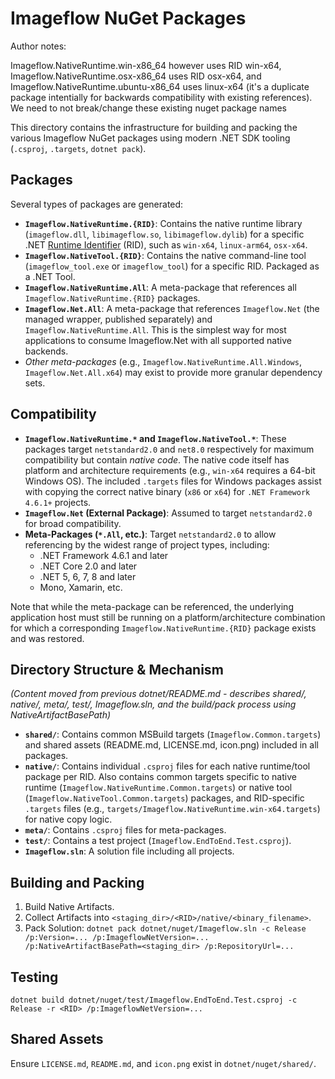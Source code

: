# Imageflow NuGet Packages

Author notes:

Imageflow.NativeRuntime.win-x86_64 however uses RID win-x64, Imageflow.NativeRuntime.osx-x86_64 uses RID osx-x64, and Imageflow.NativeRuntime.ubuntu-x86_64 uses linux-x64 (it's a duplicate package intentially for backwards compatibility with existing references). We need to not break/change these existing nuget package names

This directory contains the infrastructure for building and packing the various Imageflow NuGet packages using modern .NET SDK tooling (`.csproj`, `.targets`, `dotnet pack`).

## Packages

Several types of packages are generated:

*   **`Imageflow.NativeRuntime.{RID}`**: Contains the native runtime library (`imageflow.dll`, `libimageflow.so`, `libimageflow.dylib`) for a specific .NET [Runtime Identifier](https://docs.microsoft.com/en-us/dotnet/core/rid-catalog) (RID), such as `win-x64`, `linux-arm64`, `osx-x64`.
*   **`Imageflow.NativeTool.{RID}`**: Contains the native command-line tool (`imageflow_tool.exe` or `imageflow_tool`) for a specific RID. Packaged as a .NET Tool.
*   **`Imageflow.NativeRuntime.All`**: A meta-package that references all `Imageflow.NativeRuntime.{RID}` packages.
*   **`Imageflow.Net.All`**: A meta-package that references `Imageflow.Net` (the managed wrapper, published separately) and `Imageflow.NativeRuntime.All`. This is the simplest way for most applications to consume Imageflow.Net with all supported native backends.
*   *Other meta-packages* (e.g., `Imageflow.NativeRuntime.All.Windows`, `Imageflow.Net.All.x64`) may exist to provide more granular dependency sets.

## Compatibility

*   **`Imageflow.NativeRuntime.*` and `Imageflow.NativeTool.*`**: These packages target `netstandard2.0` and `net8.0` respectively for maximum compatibility but contain *native code*. The native code itself has platform and architecture requirements (e.g., `win-x64` requires a 64-bit Windows OS). The included `.targets` files for Windows packages assist with copying the correct native binary (`x86` or `x64`) for `.NET Framework 4.6.1+` projects.
*   **`Imageflow.Net` (External Package)**: Assumed to target `netstandard2.0` for broad compatibility.
*   **Meta-Packages (`*.All`, etc.)**: Target `netstandard2.0` to allow referencing by the widest range of project types, including:
    *   .NET Framework 4.6.1 and later
    *   .NET Core 2.0 and later
    *   .NET 5, 6, 7, 8 and later
    *   Mono, Xamarin, etc.
    
Note that while the meta-package can be referenced, the underlying application host must still be running on a platform/architecture combination for which a corresponding `Imageflow.NativeRuntime.{RID}` package exists and was restored.

## Directory Structure & Mechanism

*(Content moved from previous dotnet/README.md - describes shared/, native/, meta/, test/, Imageflow.sln, and the build/pack process using NativeArtifactBasePath)*

- **`shared/`**: Contains common MSBuild targets (`Imageflow.Common.targets`) and shared assets (README.md, LICENSE.md, icon.png) included in all packages.
- **`native/`**: Contains individual `.csproj` files for each native runtime/tool package per RID. Also contains common targets specific to native runtime (`Imageflow.NativeRuntime.Common.targets`) or native tool (`Imageflow.NativeTool.Common.targets`) packages, and RID-specific `.targets` files (e.g., `targets/Imageflow.NativeRuntime.win-x64.targets`) for native copy logic.
- **`meta/`**: Contains `.csproj` files for meta-packages.
- **`test/`**: Contains a test project (`Imageflow.EndToEnd.Test.csproj`).
- **`Imageflow.sln`**: A solution file including all projects.

## Building and Packing

1.  Build Native Artifacts.
2.  Collect Artifacts into `<staging_dir>/<RID>/native/<binary_filename>`.
3.  Pack Solution: `dotnet pack dotnet/nuget/Imageflow.sln -c Release /p:Version=... /p:ImageflowNetVersion=... /p:NativeArtifactBasePath=<staging_dir> /p:RepositoryUrl=...`

## Testing

`dotnet build dotnet/nuget/test/Imageflow.EndToEnd.Test.csproj -c Release -r <RID> /p:ImageflowNetVersion=...`

## Shared Assets

Ensure `LICENSE.md`, `README.md`, and `icon.png` exist in `dotnet/nuget/shared/`. 

